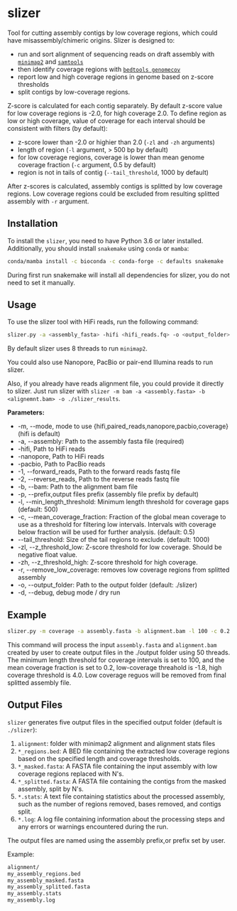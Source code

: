 # slizer
Tool for cutting assembly contigs by low coverage regions, which could have misassembly/chimeric origins. Slizer is designed to:
- run and sort alignment of sequencing reads on draft assembly with [`minimap2`](https://github.com/lh3/minimap2) and [`samtools`](http://www.htslib.org/)
- then identify coverage regions with [`bedtools genomecov`](https://bedtools.readthedocs.io/en/latest/content/tools/genomecov.html)
- report low and high coverage regions in genome based on z-score thresholds
- split contigs by low-coverage regions. 

Z-score is calculated for each contig separately. By default z-score value for low coverage regions is -2.0, for high coverage 2.0. 
To define region as low or high coverage, value of coverage for each interval should be consistent with filters (by default):
- z-score lower than -2.0 or highier than 2.0 (`-zl` and `-zh` arguments)
- length of region (`-l` argument, > 500 bp by default)
- for low coverage regions, coverage is lower than mean genome coverage fraction (`-c` argument, 0.5 by default)
- region is not in tails of contig (`--tail_threshold`, 1000 by default)
  
After z-scores is calculated, assembly contigs is splitted by low coverage regions. Low coverage regions could be excluded from resulting splitted assembly with `-r` argument.

## Installation

To install the `slizer`, you need to have Python 3.6 or later installed. Additionally, you should install `snakemake` using `conda` or `mamba`:

```bash
conda/mamba install -c bioconda -c conda-forge -c defaults snakemake
```

During first run snakemake will install all dependencies for slizer, you do not need to set it manually.

## Usage
To use the slizer tool with HiFi reads, run the following command:

```bash
slizer.py -a <assembly_fasta> -hifi <hifi_reads.fq> -o <output_folder>
```
By default slizer uses 8 threads to run `minimap2`.

You could also use Nanopore, PacBio or pair-end Illumina reads to run slizer. 

Also, if you already have reads alignment file, you could provide it directly to slizer. Just run slizer with `slizer -m bam -a <assembly.fasta> -b <alignemnt.bam> -o ./slizer_results`.

**Parameters:**

* -m, --mode, mode to use {hifi,paired_reads,nanopore,pacbio,coverage} (hifi is default)
* -a, --assembly: Path to the assembly fasta file (required)
* -hifi, Path to HiFi reads
* -nanopore, Path to HiFi reads
* -pacbio, Path to PacBio reads
* -1, --forward_reads, Path to the forward reads fastq file
* -2, --reverse_reads, Path to the reverse reads fastq file
* -b, --bam: Path to the alignment bam file
* -p, --prefix,output files prefix (assembly file prefix by default)
* -l, --min_length_threshold: Minimum length threshold for coverage gaps (default: 500)
* -c, --mean_coverage_fraction: Fraction of the global mean coverage to use as a threshold for filtering low intervals. Intervals with coverage below fraction will be used for further analysis. (default: 0.5)
* --tail_threshold: Size of the tail regions to exclude. (default: 1000)
* -zl, --z_threshold_low: Z-score threshold for low coverage. Should be negative float value.
* -zh, --z_threshold_high: Z-score threshold for high coverage.
* -r, --remove_low_coverage: removes low coverage regions from splitted assembly
* -o, --output_folder: Path to the output folder (default: ./slizer)
* -d, --debug, debug mode / dry run

## Example

```bash
slizer.py -m coverage -a assembly.fasta -b alignment.bam -l 100 -c 0.2 -zl -1.8 -zh 4.0 -r -o ./output -t 50
```

This command will process the input `assembly.fasta` and `alignment.bam` created by user to create output files in the ./output folder using 50 threads. The minimum length threshold for coverage intervals is set to 100, and the mean coverage fraction is set to 0.2, low-coverage threahold is -1.8, high coverage threshold is 4.0. Low coverage reguos will be removed from final splitted assembly file.

## Output Files

`slizer` generates five output files in the specified output folder (default is `./slizer`):

1. `alignment`: folder with minimap2 alignment and alignment stats files 
2. `*_regions.bed`: A BED file containing the extracted low coverage regions based on the specified length and coverage thresholds.
3. `*_masked.fasta`: A FASTA file containing the input assembly with low coverage regions replaced with N's.
4. `*_splitted.fasta`: A FASTA file containing the contigs from the masked assembly, split by N's.
5. `*.stats`: A text file containing statistics about the processed assembly, such as the number of regions removed, bases removed, and contigs split.
6. `*.log`: A log file containing information about the processing steps and any errors or warnings encountered during the run.

The output files are named using the assembly prefix,or prefix set by user.

Example:

```bash
alignment/
my_assembly_regions.bed
my_assembly_masked.fasta
my_assembly_splitted.fasta
my_assembly.stats
my_assembly.log
```
